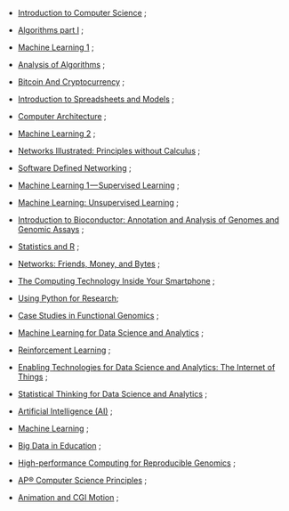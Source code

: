 * [Introduction to Computer Science](https://www.class-central.com/mooc/442/edx-introduction-to-computer-science) ;
* [Algorithms part I](https://www.class-central.com/mooc/339/coursera-algorithms-part-i) ;

* [Machine Learning 1](https://www.class-central.com/mooc/1020/udacity-machine-learning) ;
* [Analysis of Algorithms](https://www.class-central.com/mooc/921/coursera-analysis-of-algorithms) ;

* [Bitcoin And Cryptocurrency](https://www.class-central.com/mooc/3655/coursera-bitcoin-and-cryptocurrency-technologies) ;
* [Introduction to Spreadsheets and Models](https://www.class-central.com/mooc/5451/coursera-introduction-to-spreadsheets-and-models) ;

* [Computer Architecture](https://www.class-central.com/mooc/342/coursera-computer-architecture) ;
* [Machine Learning 2](https://www.class-central.com/mooc/3531/udacity-machine-learning) ;

* [Networks Illustrated: Principles without Calculus](https://www.class-central.com/mooc/891/coursera-networks-illustrated-principles-without-calculus) ;
* [Software Defined Networking](https://www.class-central.com/mooc/489/coursera-software-defined-networking) ;

* [Machine Learning 1 — Supervised Learning](https://www.class-central.com/mooc/1847/udacity-machine-learning-1-supervised-learning) ;
* [Machine Learning: Unsupervised Learning](https://www.class-central.com/mooc/1848/udacity-machine-learning-unsupervised-learning) ;

* [Introduction to Bioconductor: Annotation and Analysis of Genomes and Genomic Assays](https://www.class-central.com/mooc/2970/edx-introduction-to-bioconductor-annotation-and-analysis-of-genomes-and-genomic-assays) ;
* [Statistics and R](https://www.class-central.com/mooc/2960/edx-statistics-and-r) ;

* [Networks: Friends, Money, and Bytes](https://www.class-central.com/mooc/359/coursera-networks-friends-money-and-bytes) ;
* [The Computing Technology Inside Your Smartphone](https://www.class-central.com/mooc/2809/edx-the-computing-technology-inside-your-smartphone) ;

* [Using Python for Research](https://www.class-central.com/mooc/7204/edx-using-python-for-research);
* [Case Studies in Functional Genomics](https://www.class-central.com/mooc/2976/edx-case-studies-in-functional-genomics) ;

* [Machine Learning for Data Science and Analytics](https://www.class-central.com/mooc/4912/edx-machine-learning-for-data-science-and-analytics) ;
* [Reinforcement Learning](https://www.class-central.com/mooc/1849/udacity-reinforcement-learning) ;

* [Enabling Technologies for Data Science and Analytics: The Internet of Things](https://www.class-central.com/mooc/4911/edx-enabling-technologies-for-data-science-and-analytics-the-internet-of-things) ;
* [Statistical Thinking for Data Science and Analytics](https://www.class-central.com/mooc/4913/edx-statistical-thinking-for-data-science-and-analytics) ;

* [Artificial Intelligence (AI)](https://www.class-central.com/mooc/7230/edx-artificial-intelligence-ai) ;
* [Machine Learning](https://www.class-central.com/mooc/7231/edx-machine-learning) ;

* [Big Data in Education](https://www.class-central.com/mooc/3725/edx-big-data-in-education) ;
* [High-performance Computing for Reproducible Genomics](https://www.class-central.com/mooc/2973/edx-high-performance-computing-for-reproducible-genomics) ;

* [AP® Computer Science Principles](https://www.class-central.com/mooc/7017/edx-ap-computer-science-principles) ;
* [Animation and CGI Motion](https://www.class-central.com/mooc/7242/edx-animation-and-cgi-motion) ;

